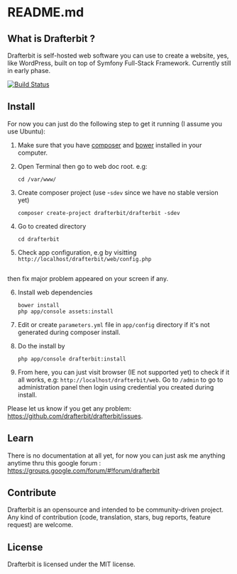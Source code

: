 # README.md

## What is Drafterbit ?

Drafterbit is self-hosted web software you can use to create a website, yes, like WordPress, built on top of Symfony Full-Stack Framework. Currently still in early phase.

[![Build Status](https://travis-ci.org/drafterbit/drafterbit.svg)](https://travis-ci.org/drafterbit/drafterbit)

## Install
For now you can just do the following step to get it running (I assume you use Ubuntu):

1. Make sure that you have [composer](https://getcomposer.org/) and [bower](https://bower.io/) installed in your computer.
2. Open Terminal then go to web doc root. e.g:
    ```shell
    cd /var/www/
    ```
    
3. Create composer project (use -`sdev` since we have no stable version yet)
    ```shell
    composer create-project drafterbit/drafterbit -sdev
    ```

4. Go to created directory

    ```shell
    cd drafterbit
    ```

5. Check app configuration, e.g by visitting `http://localhost/drafterbit/web/config.php`
    ```
 then fix major problem appeared on your screen if any.

6. Install web dependencies
    ```shell
    bower install
    php app/console assets:install
    ```
    
7. Edit or create `parameters.yml` file in `app/config` directory if it's not generated during composer install.
8. Do the install by
    ```shell
    php app/console drafterbit:install
    ```
    
9. From here, you can just visit browser (IE not supported yet) to check if it all works, e.g: `http://localhost/drafterbit/web`. Go to `/admin` to go to administration panel then login using credential you created during install.

Please let us know if you get any problem: <https://github.com/drafterbit/drafterbit/issues>.

## Learn
There is no documentation at all yet, for now you can just ask me anything anytime thru this google forum : <https://groups.google.com/forum/#!forum/drafterbit>

## Contribute
Drafterbit is an opensource and intended to be community-driven project. Any kind of contribution (code, translation, stars, bug reports, feature request) are welcome.

## License
Drafterbit is licensed under the MIT license.

